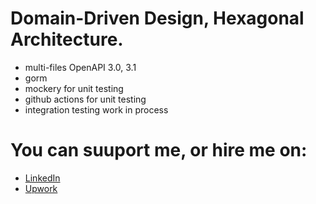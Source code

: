 # Domain-Driven Design, Hexagonal Architecture.
- multi-files OpenAPI 3.0, 3.1
- gorm
- mockery for unit testing
- github actions for unit testing
- integration testing work in process


# You can suuport me, or hire me on:
- [LinkedIn](www.linkedin.com/in/andriy-kutsevol-5aa792139)
- [Upwork](https://www.upwork.com/freelancers/andriykutsevol) 
